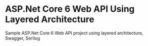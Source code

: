 # ASP.Net Core 6 Web API Using Layered Architecture

Sample ASP.Net Core 6  Web API project using layered architecture, Swagger, Serilog

